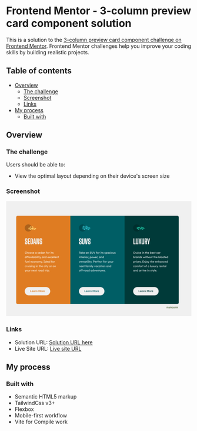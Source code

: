 # Frontend Mentor - 3-column preview card component solution

This is a solution to the [3-column preview card component challenge on Frontend Mentor](https://www.frontendmentor.io/challenges/3column-preview-card-component-pH92eAR2-). Frontend Mentor challenges help you improve your coding skills by building realistic projects.

## Table of contents

- [Overview](#overview)
  - [The challenge](#the-challenge)
  - [Screenshot](#screenshot)
  - [Links](#links)
- [My process](#my-process)
  - [Built with](#built-with)

## Overview

### The challenge

Users should be able to:

- View the optimal layout depending on their device's screen size

### Screenshot

![](./screenshot-mk.png)

### Links

- Solution URL: [Solution URL here](https://www.frontendmentor.io/solutions/3column-preview-card-component-Hyvu5_PX5)
- Live Site URL: [Live site URL](https://column-card-mk.surge.sh/)

## My process

### Built with

- Semantic HTML5 markup
- TailwindCss v3+
- Flexbox
- Mobile-first workflow
- Vite for Compile work
